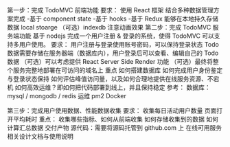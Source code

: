 第一步：完成 TodoMVC 前端功能
要求：
使用 React 框架
结合多种数据管理方案完成
-基于 component state
-基于 hooks
-基于 Redux
能够在本地持久存储数据
local stoarge
（可选）indexdb
注意动画效果
第二步：完成 TodoMVC 服务端功能
基于 nodejs 完成一个用户注册 & 登录的系统，使得 TodoMVC 可以支持多用户使用。
要求：
用户注册与登录使用账号密码，可以保持登录状态
Todo 数据需要存储在服务器端（数据库内），用户登录后可以查看、编辑自己的 Todo 数据
（可选）可以考虑提供 React Server Side Render 功能
（可选）最终将整个服务完整地部署在可访问的域名上
重点
如何搭建数据库
如何完成用户身份鉴定与登录状态保持
如何评估峰值访问量，以及如何合理地提供在线服务资源、不宕机
如何高效运维？即如何把代码部署到线上，并且保持稳定
参考：
数据库：mysql / mongodb / redis
运维
pm2
Docker

第三步：完成用户使用数据、性能数据收集
要求：
收集每日活动用户数量
页面打开平均耗时
重点：
收集哪些指标、如何从前端收集
如何存储收集到的数据
如何计算汇总数据
交付产物
源代码：需要将源码托管到 github.com 上
在线可用服务
相关设计文档与使用说明